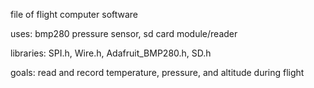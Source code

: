 file of flight computer software

uses: bmp280 pressure sensor, sd card module/reader

libraries: SPI.h, Wire.h, Adafruit_BMP280.h, SD.h

goals: read and record temperature, pressure, and altitude during flight
